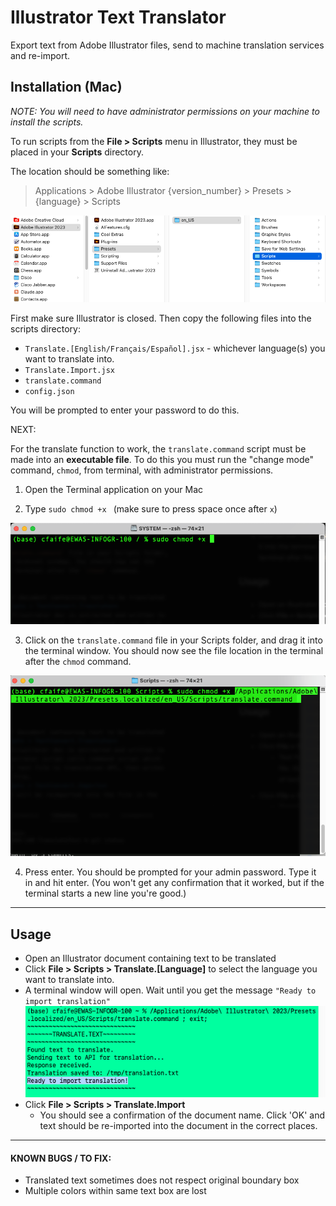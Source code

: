 # Illustrator Text Translator
Export text from Adobe Illustrator files, send to machine translation services and re-import.

## Installation (Mac)

*NOTE: You will need to have administrator permissions on your machine to install the scripts.*

To run scripts from the **File > Scripts** menu in Illustrator, they must be placed in your **Scripts** directory.

The location should be something like:

> Applications > Adobe Illustrator {version_number} > Presets > {language} > Scripts

![Mac filepath](img/macfilepath.png)

First make sure Illustrator is closed. Then copy the following files into the scripts directory:
* `Translate.[English/Français/Español].jsx` - whichever language(s) you want to translate into.
* `Translate.Import.jsx`
* `translate.command`
* `config.json`

You will be prompted to enter your password to do this.

NEXT: 

For the translate function to work, the `translate.command` script must be made into an **executable file**. To do this you must run the "change mode" command, `chmod`, from terminal, with administrator permissions.

1) Open the Terminal application on your Mac

2) Type `sudo chmod +x ` (make sure to press space once after `x`)

![chmod](img/chmod.png)

3) Click on the `translate.command` file in your Scripts folder, and drag it into the terminal window. You should now see the file location in the terminal after the `chmod` command.

![chmod file](img/chmodfilepath.png)

4) Press enter. You should be prompted for your admin password. Type it in and hit enter. (You won't get any confirmation that it worked, but if the terminal starts a new line you're good.)

---

## Usage
* Open an Illustrator document containing text to be translated
* Click **File > Scripts > Translate.[Language]** to select the language you want to translate into.
* A terminal window will open. Wait until you get the message `"Ready to import translation"`
![Ready](img/ready.png)
* Click **File > Scripts > Translate.Import**
    * You should see a confirmation of the document name. Click 'OK' and text should be re-imported into the document in the correct places.
---

#### KNOWN BUGS / TO FIX:
* Translated text sometimes does not respect original boundary box
* Multiple colors within same text box are lost